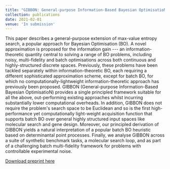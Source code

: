 ```yaml
---
title: "GIBBON: General-purpose Information-Based Bayesian OptimisatioN"
collection: publications
date: 2021-02-01
venue: 'In submission'
---
```

This paper describes a general-purpose extension of max-value entropy search, a popular approach for Bayesian Optimisation (BO). A novel approximation is proposed for the information gain --- an information-theoretic quantity central to solving a range of BO problems, including noisy, multi-fidelity and batch optimisations across both continuous and highly-structured discrete spaces. Previously, these problems have been tackled separately within information-theoretic BO, each requiring a different sophisticated approximation scheme, except for batch BO, for which no computationally-lightweight information-theoretic approach has previously been proposed. GIBBON (General-purpose Information-Based Bayesian OptimisatioN) provides a single principled framework suitable for all the above, out-performing existing approaches whilst incurring substantially lower computational overheads. In addition, GIBBON does not require the problem's search space to be Euclidean and so is the first high-performance yet computationally light-weight acquisition function that supports batch BO over general highly structured input spaces like molecular search and gene design. Moreover, our principled derivation of GIBBON yields a natural interpretation of a popular batch BO heuristic based on determinantal point processes. Finally, we analyse GIBBON across a suite of synthetic benchmark tasks, a molecular search loop, and as part of a challenging batch multi-fidelity framework for problems with controllable experimental noise. 

[Download preprint here](http://henrymoss.github.io/files/GIBBON.pdf)

